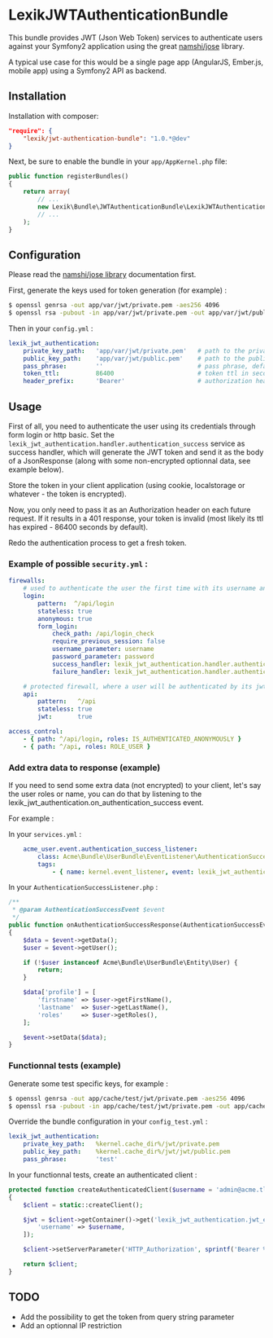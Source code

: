 LexikJWTAuthenticationBundle
============================

This bundle provides JWT (Json Web Token) services to authenticate users against your Symfony2 application using the great [namshi/jose](https://github.com/namshi/jose) library.

A typical use case for this would be a single page app (AngularJS, Ember.js, mobile app) using a Symfony2 API as backend.

Installation
------------

Installation with composer:

``` json
"require": {
    "lexik/jwt-authentication-bundle": "1.0.*@dev"
}
```

Next, be sure to enable the bundle in your `app/AppKernel.php` file:

``` php
public function registerBundles()
{
    return array(
        // ...
        new Lexik\Bundle\JWTAuthenticationBundle\LexikJWTAuthenticationBundle(),
        // ...
    );
}
```

Configuration
-------------

Please read the [namshi/jose library](https://github.com/namshi/jose) documentation first.

First, generate the keys used for token generation (for example) :

``` bash
$ openssl genrsa -out app/var/jwt/private.pem -aes256 4096
$ openssl rsa -pubout -in app/var/jwt/private.pem -out app/var/jwt/public.pem
```

Then in your `config.yml` :

``` yaml
lexik_jwt_authentication:
    private_key_path:   'app/var/jwt/private.pem'   # path to the private key
    public_key_path:    'app/var/jwt/public.pem'    # path to the public key
    pass_phrase:        ''                          # pass phrase, defaults to ''
    token_ttl:          86400                       # token ttl in seconds, defaults to 86400
    header_prefix:      'Bearer'                    # authorization header value prefix, defaults to 'Bearer'
```

Usage
-----

First of all, you need to authenticate the user using its credentials through form login or http basic. Set the `lexik_jwt_authentication.handler.authentication_success` service as success handler, which will generate the JWT token and send it as the body of a JsonResponse (along with some non-encrypted optionnal data, see example below).

Store the token in your client application (using cookie, localstorage or whatever - the token is encrypted).

Now, you only need to pass it as an Authorization header on each future request. If it results in a 401 response, your token is invalid (most likely its ttl has expired - 86400 seconds by default).

Redo the authentication process to get a fresh token.

### Example of possible `security.yml` :

``` yaml
firewalls:
    # used to authenticate the user the first time with its username and password, using form login or http basic
    login:
        pattern:  ^/api/login
        stateless: true
        anonymous: true
        form_login:
            check_path: /api/login_check
            require_previous_session: false
            username_parameter: username
            password_parameter: password
            success_handler: lexik_jwt_authentication.handler.authentication_success # sends a 200 response with the token and optionnal extra data as body
            failure_handler: lexik_jwt_authentication.handler.authentication_failure # sends a 401 response

    # protected firewall, where a user will be authenticated by its jwt token (passed as an authorization header)
    api:
        pattern:   ^/api
        stateless: true
        jwt:       true

access_control:
    - { path: ^/api/login, roles: IS_AUTHENTICATED_ANONYMOUSLY }
    - { path: ^/api, roles: ROLE_USER }
```

### Add extra data to response (example)

If you need to send some extra data (not encrypted) to your client, let's say the user roles or name, you can do that by listening to the lexik_jwt_authentication.on_authentication_success event.

For example :

In your `services.yml` :

``` yaml
    acme_user.event.authentication_success_listener:
        class: Acme\Bundle\UserBundle\EventListener\AuthenticationSuccessListener
        tags:
            - { name: kernel.event_listener, event: lexik_jwt_authentication.on_authentication_success, method: onAuthenticationSuccess }
```

In your `AuthenticationSuccessListener.php` :

``` php
/**
 * @param AuthenticationSuccessEvent $event
 */
public function onAuthenticationSuccessResponse(AuthenticationSuccessEvent $event)
{
    $data = $event->getData();
    $user = $event->getUser();

    if (!$user instanceof Acme\Bundle\UserBundle\Entity\User) {
        return;
    }

    $data['profile'] = [
        'firstname' => $user->getFirstName(),
        'lastname'  => $user->getLastName(),
        'roles'     => $user->getRoles(),
    ];

    $event->setData($data);
}
```

### Functionnal tests (example)

Generate some test specific keys, for example :

``` bash
$ openssl genrsa -out app/cache/test/jwt/private.pem -aes256 4096
$ openssl rsa -pubout -in app/cache/test/jwt/private.pem -out app/cache/test/jwt/public.pem
```

Override the bundle configuration in your `config_test.yml` :

``` yaml
lexik_jwt_authentication:
    private_key_path:   %kernel.cache_dir%/jwt/private.pem
    public_key_path:    %kernel.cache_dir%/jwt/jwt/public.pem
    pass_phrase:        'test'
```

In your functionnal tests, create an authenticated client :

``` php
protected function createAuthenticatedClient($username = 'admin@acme.tld')
{
    $client = static::createClient();

    $jwt = $client->getContainer()->get('lexik_jwt_authentication.jwt_encoder')->encode([
        'username' => $username,
    ]);

    $client->setServerParameter('HTTP_Authorization', sprintf('Bearer %s', $jwt->getTokenString()));

    return $client;
}
```

TODO
----

* Add the possibility to get the token from query string parameter
* Add an optionnal IP restriction
